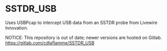 # SSTDR_USB
Uses USBPcap to intercept USB data from an SSTDR probe from Livewire Innovation.

NOTICE: This repository is out of date; newer versions are hosted on Gitlab. https://gitlab.com/cdlaflamme/SSTDR_USB
